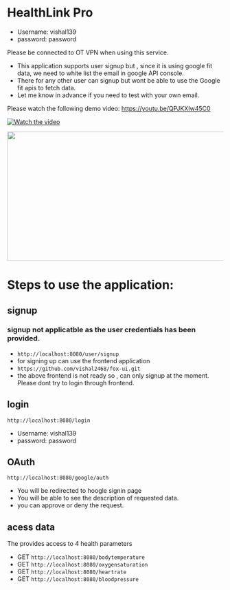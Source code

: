 # HealthLink Pro
- Username: vishal139
- password: password

Please be connected to OT VPN when using this service.

* This application supports user signup but , since it is using google fit data, we need to white list the email in google API console.
* There for any other user can signup but wont be able to use the Google fit apis to fetch data.
* Let me know in advance if you need to test with your own email.

Please watch the following demo video:
https://youtu.be/QPJKXIw45C0

[![Watch the video](https://youtube.com/vi/QPJKXIw45C0/hqdefault.jpg)](https://youtube.com/embed/QPJKXIw45C0)

[<img src="https://img.youtube.com/vi/QPJKXIw45C0/hqdefault.jpg" width="600" height="300"
/>](https://youtube.com/embed/QPJKXIw45C0)


# Steps to use the application:


## signup 
### signup not applicatble as the user credentials has been provided.
- `http://localhost:8080/user/signup`
- for signing up can use the frontend application
- `https://github.com/vishal2468/fox-ui.git`
- the above frontend is not ready so , can only signup at the moment. Please dont try to login through frontend.


## login
`http://localhost:8080/login`
- Username: vishal139
- password: password

## OAuth
`http://localhost:8080/google/auth`
- You will be redirected to hoogle signin page
- You will be able to see the description of requested data.
- you can approve or deny the request.


## acess data
The provides access to 4 health parameters
  - GET `http://localhost:8080/bodytemperature`
  - GET `http://localhost:8080/oxygensaturation`
  - GET `http://localhost:8080/heartrate`
  - GET `http://localhost:8080/bloodpressure` 
  
